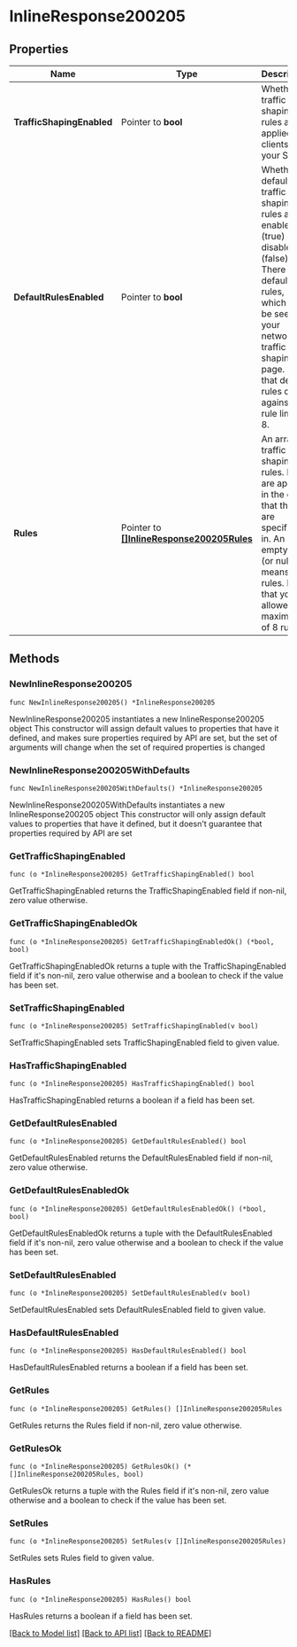 # InlineResponse200205

## Properties

Name | Type | Description | Notes
------------ | ------------- | ------------- | -------------
**TrafficShapingEnabled** | Pointer to **bool** | Whether traffic shaping rules are applied to clients on your SSID. | [optional] 
**DefaultRulesEnabled** | Pointer to **bool** | Whether default traffic shaping rules are enabled (true) or disabled (false). There are 4 default rules, which can be seen on your network&#39;s traffic shaping page. Note that default rules count against the rule limit of 8. | [optional] 
**Rules** | Pointer to [**[]InlineResponse200205Rules**](InlineResponse200205Rules.md) |     An array of traffic shaping rules. Rules are applied in the order that     they are specified in. An empty list (or null) means no rules. Note that     you are allowed a maximum of 8 rules.  | [optional] 

## Methods

### NewInlineResponse200205

`func NewInlineResponse200205() *InlineResponse200205`

NewInlineResponse200205 instantiates a new InlineResponse200205 object
This constructor will assign default values to properties that have it defined,
and makes sure properties required by API are set, but the set of arguments
will change when the set of required properties is changed

### NewInlineResponse200205WithDefaults

`func NewInlineResponse200205WithDefaults() *InlineResponse200205`

NewInlineResponse200205WithDefaults instantiates a new InlineResponse200205 object
This constructor will only assign default values to properties that have it defined,
but it doesn't guarantee that properties required by API are set

### GetTrafficShapingEnabled

`func (o *InlineResponse200205) GetTrafficShapingEnabled() bool`

GetTrafficShapingEnabled returns the TrafficShapingEnabled field if non-nil, zero value otherwise.

### GetTrafficShapingEnabledOk

`func (o *InlineResponse200205) GetTrafficShapingEnabledOk() (*bool, bool)`

GetTrafficShapingEnabledOk returns a tuple with the TrafficShapingEnabled field if it's non-nil, zero value otherwise
and a boolean to check if the value has been set.

### SetTrafficShapingEnabled

`func (o *InlineResponse200205) SetTrafficShapingEnabled(v bool)`

SetTrafficShapingEnabled sets TrafficShapingEnabled field to given value.

### HasTrafficShapingEnabled

`func (o *InlineResponse200205) HasTrafficShapingEnabled() bool`

HasTrafficShapingEnabled returns a boolean if a field has been set.

### GetDefaultRulesEnabled

`func (o *InlineResponse200205) GetDefaultRulesEnabled() bool`

GetDefaultRulesEnabled returns the DefaultRulesEnabled field if non-nil, zero value otherwise.

### GetDefaultRulesEnabledOk

`func (o *InlineResponse200205) GetDefaultRulesEnabledOk() (*bool, bool)`

GetDefaultRulesEnabledOk returns a tuple with the DefaultRulesEnabled field if it's non-nil, zero value otherwise
and a boolean to check if the value has been set.

### SetDefaultRulesEnabled

`func (o *InlineResponse200205) SetDefaultRulesEnabled(v bool)`

SetDefaultRulesEnabled sets DefaultRulesEnabled field to given value.

### HasDefaultRulesEnabled

`func (o *InlineResponse200205) HasDefaultRulesEnabled() bool`

HasDefaultRulesEnabled returns a boolean if a field has been set.

### GetRules

`func (o *InlineResponse200205) GetRules() []InlineResponse200205Rules`

GetRules returns the Rules field if non-nil, zero value otherwise.

### GetRulesOk

`func (o *InlineResponse200205) GetRulesOk() (*[]InlineResponse200205Rules, bool)`

GetRulesOk returns a tuple with the Rules field if it's non-nil, zero value otherwise
and a boolean to check if the value has been set.

### SetRules

`func (o *InlineResponse200205) SetRules(v []InlineResponse200205Rules)`

SetRules sets Rules field to given value.

### HasRules

`func (o *InlineResponse200205) HasRules() bool`

HasRules returns a boolean if a field has been set.


[[Back to Model list]](../README.md#documentation-for-models) [[Back to API list]](../README.md#documentation-for-api-endpoints) [[Back to README]](../README.md)


